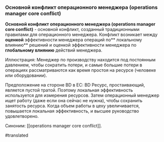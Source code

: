 ### Основной конфликт операционного менеджера (operations manager core conflict)

**Основной конфликт операционного менеджера (operations manager core conflict)** - основной конфликт, созданный традиционными правилами для операционного менеджера. Конфликт возникает между **оценкой** эффективности менеджера операций по** локальному влиянию** решений и оценкой эффективности менеджера по **глобальному влиянию** действий менеджера.

Иллюстрация: Менеджер по производству находится под постоянным давлением, чтобы сократить потери, и самые большие потери в операциях рассматриваются как время простоя на ресурсе (человеке или оборудовании).

Предположение на стороне BD в EC: BD Ресурс, простаивающий, является пустой тратой. Поэтому локальная эффективность используется для измерения ресурсов. Затем операционный менеджер ищет работу (даже если она сейчас не нужна), чтобы сохранить занятость ресурса. Когда объем работы в цеху увеличивается, повышается локальная эффективность, и высшее руководство удовлетворено.

Синоним: [[operations manager core conflict]].

#translated
